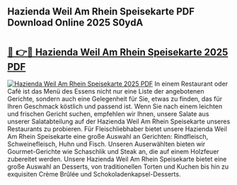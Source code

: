 ## Hazienda Weil Am Rhein Speisekarte PDF Download Online 2025 S0ydA

# <h2><a href="http://gccc1t1.nevu.top/?p=Hazienda+Weil+Am+Rhein+Speisekarte">🔗 👉🔴 Hazienda Weil Am Rhein Speisekarte 2025 PDF</a></h2>

[![Hazienda Weil Am Rhein Speisekarte 2025 PDF](https://i.imgur.com/dBaPXMq.png)](http://gccc1t1.nevu.top/?p=Hazienda+Weil+Am+Rhein+Speisekarte)
In einem Restaurant oder Café ist das Menü des Essens nicht nur eine Liste der angebotenen Gerichte, sondern auch eine Gelegenheit für Sie, etwas zu finden, das für Ihren Geschmack köstlich und passend ist. Wenn Sie nach einem leichten und frischen Gericht suchen, empfehlen wir Ihnen, unsere Salate aus unserer Salatabteilung auf der Hazienda Weil Am Rhein Speisekarte unseres Restaurants zu probieren. Für Fleischliebhaber bietet unsere Hazienda Weil Am Rhein Speisekarte eine große Auswahl an Gerichten: Rindfleisch, Schweinefleisch, Huhn und Fisch. Unseren Auserwählten bieten wir Gourmet-Gerichte wie Schaschlik und Steak an, die auf einem Holzfeuer zubereitet werden. Unsere Hazienda Weil Am Rhein Speisekarte bietet eine große Auswahl an Desserts, von traditionellen Torten und Kuchen bis hin zu exquisiten Crème Brûlée und Schokoladenkapsel-Desserts.
